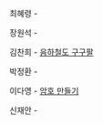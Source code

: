 최혜령 - 

장원석 - 

김찬희 - [음하철도 구구팔](https://www.acmicpc.net/problem/1393)

박정환 - 

이다영 - [암호 만들기](https://www.acmicpc.net/problem/1759)

신재안 - 

